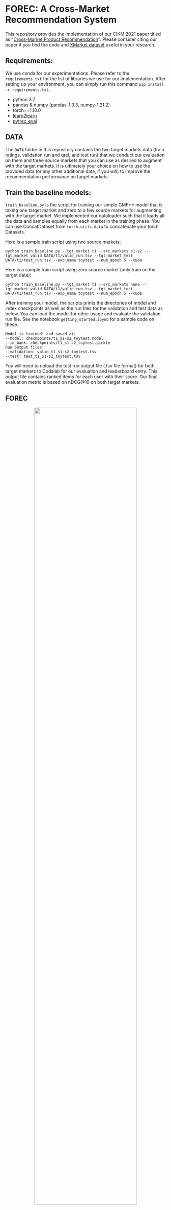 # FOREC: A Cross-Market Recommendation System
This repository provides the implementation of our CIKM 2021 paper titled as "[Cross-Market Product Recommendation](https://arxiv.org/pdf/2109.05929.pdf)". Please consider citing our paper if you find the code and [XMarket dataset](https://xmrec.github.io/) useful in your research. 

## Requirements:
We use conda for our experimentations. Please refer to the `requirements.txt` for the list of libraries we use for our implementation. After setting up your environment, you can simply run this command `pip install -r requirements.txt`. 

- python 3.7 
- pandas & numpy (pandas-1.3.3, numpy-1.21.2)
- torch==1.10.0
- [learn2learn](https://github.com/learnables/learn2learn)
- [pytrec_eval](https://github.com/cvangysel/pytrec_eval)

## DATA
The `DATA` folder in this repository contains the two target markets data (train ratings, validation run and qrel, and test run) that we conduct our evaluation on them and three source markets that you can use as desired to augment with the target markets. It is ultimately your choice on how to use the provided data (or any other additional data, if you will) to improve the recommendation performance on target markets. 


## Train the baseline models:
`train_baseline.py` is the script for training our simple GMF++ model that is taking one target market and zero to a few source markets for augmenting with the target market. We implemented our dataloader such that it loads all the data and samples equally from each market in the training phase. You can use ConcatDataset from `torch.utils.data` to concatenate your torch Datasets. 


Here is a sample train script using two source markets:

    python train_baseline.py --tgt_market t1 --src_markets s1-s2 --tgt_market_valid DATA/t1/valid_run.tsv --tgt_market_test DATA/t1/test_run.tsv --exp_name toytest --num_epoch 5 --cuda
    
Here is a sample train script using zero source market (only train on the target data):

    python train_baseline.py --tgt_market t1 --src_markets none --tgt_market_valid DATA/t1/valid_run.tsv --tgt_market_test DATA/t1/test_run.tsv --exp_name toytest --num_epoch 5 --cuda


After training your model, the scripts prints the directories of model and index checkpoints as well as the run files for the validation and test data as below. You can load the model for other usage and evaluate the validation run file. See the notebook `getting_started.ipynb` for a sample code on these. 

    Model is trained! and saved at:
    --model: checkpoints/t1_s1-s2_toytest.model
    --id_bank: checkpoints/t1_s1-s2_toytest.pickle
    Run output files:
    --validation: valid_t1_s1-s2_toytest.tsv
    --test: test_t1_s1-s2_toytest.tsv
    
You will need to upload the test run output file (.tsv file format) for both target markets to Codalab for our evaluation and leaderboard entry. This output file contains ranked items for each user with their score. Our final evaluation metric is based on nDCG@10 on both target markets.   



## FOREC



<p align="center">
  <img src="https://github.com/hamedrab/FOREC/blob/main/FOREC.png" width=80% height=80%>  
</p>





### Citation
If you use this dataset, please refer to our [CIKM’21 paper](https://arxiv.org/pdf/2109.05929.pdf):
```
@inproceedings{bonab2021crossmarket,
	author = {Bonab, Hamed and Aliannejadi, Mohammad and Vardasbi, Ali and Kanoulas, Evangelos and Allan, James},
	booktitle = {Proceedings of the 30th ACM International Conference on Information \& Knowledge Management},
	publisher = {ACM},
	title = {Cross-Market Product Recommendation},
	year = {2021}}
```

